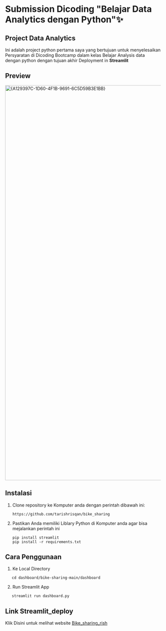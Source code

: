 # Submission Dicoding "Belajar Data Analytics dengan Python"✨

## Project Data Analytics
Ini adalah project python pertama saya yang bertujuan untuk menyelesaikan Persyaratan di Dicoding Bootcamp  dalam kelas Belajar Analysis data dengan python dengan tujuan akhir Deployment in **Streamlit** 

## Preview
<img width="1280" alt="{A129397C-1D60-4F1B-9691-6C5D59B3E1BB}" src="https://github.com/user-attachments/assets/9e6c231d-957d-46fa-8d93-7643cee01372">

## Instalasi

1. Clone repository ke Komputer anda dengan perintah dibawah ini:

   ```shell
   https://github.com/tarishrisqan/bike_sharing
   ```

2. Pastikan Anda memiliki Liblary Python di Komputer anda agar bisa mejalankan perintah ini

    ```shell
    pip install streamlit
    pip install -r requirements.txt

## Cara Penggunaan 
1. Ke Local Directory
 ```shell
    cd dashboard/bike-sharing-main/dashboard
```

2. Run Streamlit App
```
   streamlit run dashboard.py
```
## Link Streamlit_deploy
 Klik Disini untuk melihat website [Bike_sharing_rish](https://bike-sharing-rish.streamlit.app//)
